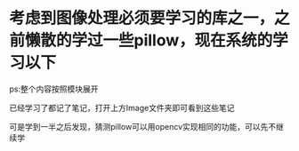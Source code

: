 # 考虑到图像处理必须要学习的库之一，之前懒散的学过一些pillow，现在系统的学习以下
ps:整个内容按照模块展开

已经学习了都记了笔记，打开上方Image文件夹即可看到这些笔记

可是学到一半之后发现，猜测pillow可以用opencv实现相同的功能，可以先不继续学
